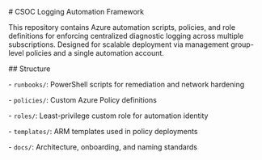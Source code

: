 \# CSOC Logging Automation Framework



This repository contains Azure automation scripts, policies, and role definitions for enforcing centralized diagnostic logging across multiple subscriptions. Designed for scalable deployment via management group-level policies and a single automation account.



\## Structure

\- `runbooks/`: PowerShell scripts for remediation and network hardening

\- `policies/`: Custom Azure Policy definitions

\- `roles/`: Least-privilege custom role for automation identity

\- `templates/`: ARM templates used in policy deployments

\- `docs/`: Architecture, onboarding, and naming standards




